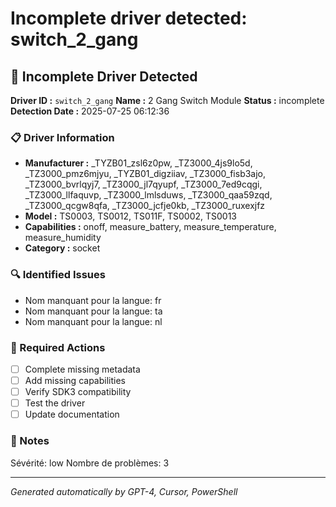 # Incomplete driver detected: switch_2_gang

## 🚨 Incomplete Driver Detected

**Driver ID :** `switch_2_gang`
**Name :** 2 Gang Switch Module
**Status :** incomplete
**Detection Date :** 2025-07-25 06:12:36

### 📋 Driver Information
- **Manufacturer :** _TYZB01_zsl6z0pw, _TZ3000_4js9lo5d, _TZ3000_pmz6mjyu, _TYZB01_digziiav, _TZ3000_fisb3ajo, _TZ3000_bvrlqyj7, _TZ3000_jl7qyupf, _TZ3000_7ed9cqgi, _TZ3000_llfaquvp, _TZ3000_lmlsduws, _TZ3000_qaa59zqd, _TZ3000_qcgw8qfa, _TZ3000_jcfje0kb, _TZ3000_ruxexjfz
- **Model :** TS0003, TS0012, TS011F, TS0002, TS0013
- **Capabilities :** onoff, measure_battery, measure_temperature, measure_humidity
- **Category :** socket

### 🔍 Identified Issues
- Nom manquant pour la langue: fr
- Nom manquant pour la langue: ta
- Nom manquant pour la langue: nl

### 🎯 Required Actions
- [ ] Complete missing metadata
- [ ] Add missing capabilities
- [ ] Verify SDK3 compatibility
- [ ] Test the driver
- [ ] Update documentation

### 📝 Notes
Sévérité: low
Nombre de problèmes: 3

---
*Generated automatically by GPT-4, Cursor, PowerShell*

